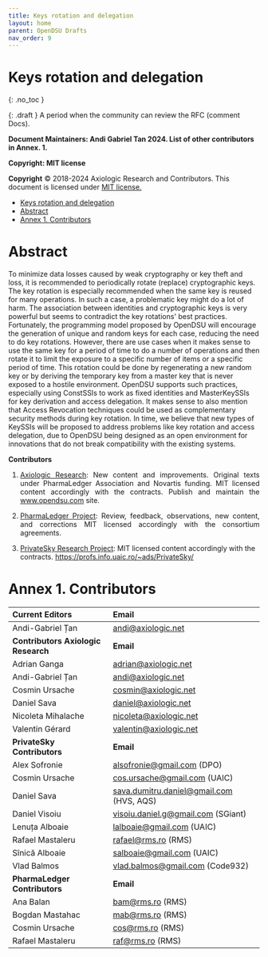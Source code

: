 ```yaml
---
title: Keys rotation and delegation
layout: home
parent: OpenDSU Drafts
nav_order: 9
---
```



# Keys rotation and delegation
{: .no_toc }

{: .draft }
A period when the community can review the RFC (comment Docs).

**Document Maintainers: Andi Gabriel Tan 2024. List of other contributors in Annex. 1.**

**Copyright: MIT license**

 **Copyright** © 2018-2024 Axiologic Research and Contributors.
This document is licensed under [MIT license.](https://en.wikipedia.org/wiki/MIT_License)

<!-- TOC -->
* [Keys rotation and delegation](#keys-rotation-and-delegation)
* [Abstract](#abstract)
* [Annex 1. Contributors](#annex-1-contributors)
<!-- TOC -->

# Abstract

To minimize data losses caused by weak cryptography or key theft and loss, it is recommended to periodically rotate (replace) cryptographic keys. The key rotation is especially recommended when the same key is reused for many operations. In such a case, a problematic key might do a lot of harm.
The association between identities and cryptographic keys is very powerful but seems to contradict the key rotations' best practices. Fortunately, the programming model proposed by OpenDSU will encourage the generation of unique and random keys for each case, reducing the need to do key rotations.
However, there are use cases when it makes sense to use the same key for a period of time to do a number of operations and then rotate it to limit the exposure to a specific number of items or a specific period of time. This rotation could be done by regenerating a new random key or by deriving the temporary key from a master key that is never exposed to a hostile environment. OpenDSU supports such practices, especially using ConstSSIs to work as fixed identities and MasterKeySSIs for key derivation and access delegation.
It makes sense to also mention that Access Revocation techniques could be used as complementary security methods during key rotation.
In time, we believe that new types of KeySSIs will be proposed to address problems like key rotation and access delegation, due to OpenDSU being designed as an open environment for innovations that do not break compatibility with the existing systems.



**Contributors**

1. <p style='text-align: justify;'><a href="www.axiologic.net">Axiologic Research</a>: New content and improvements. Original texts under PharmaLedger Association and Novartis funding. MIT licensed content accordingly with the contracts. Publish and maintain the <a href="www.opendsu.com">www.opendsu.com</a> site.

2. <p style='text-align: justify;'><a href="www.pharmaledger.eu">PharmaLedger Project</a>: Review, feedback, observations, new content, and corrections MIT licensed accordingly with the consortium agreements.

3. <a href="www.privatesky.xyz">PrivateSky Research Project</a>: MIT licensed content accordingly with the contracts. https://profs.info.uaic.ro/~ads/PrivateSky/

# Annex 1. Contributors

| **Current Editors**                  | **Email**                                |
|:-------------------------------------|:-----------------------------------------|
| Andi-Gabriel Țan                     | andi@axiologic.net                       |
| **Contributors Axiologic Research**  | **Email**                                |
| Adrian Ganga                         | adrian@axiologic.net                     |
| Andi-Gabriel Țan                     | andi@axiologic.net                       |
| Cosmin Ursache                       | cosmin@axiologic.net                     |
| Daniel Sava                          | daniel@axiologic.net                     |
| Nicoleta Mihalache                   | nicoleta@axiologic.net                   |
| Valentin Gérard                      | valentin@axiologic.net                   |
| **PrivateSky Contributors**          | **Email**                                |
| Alex Sofronie                        | alsofronie@gmail.com (DPO)               |
| Cosmin Ursache                       | cos.ursache@gmail.com (UAIC)             |
| Daniel Sava                          | sava.dumitru.daniel@gmail.com (HVS, AQS) |
| Daniel Visoiu                        | visoiu.daniel.g@gmail.com (SGiant)       |
| Lenuța Alboaie                       | lalboaie@gmail.com (UAIC)                |
| Rafael Mastaleru                     | rafael@rms.ro (RMS)                      |
| Sînică Alboaie                       | salboaie@gmail.com (UAIC)                |
| Vlad Balmos                          | vlad.balmos@gmail.com (Code932)          |
| **PharmaLedger Contributors**        | **Email**                                |
| Ana Balan                            | bam@rms.ro (RMS)                         |
| Bogdan Mastahac                      | mab@rms.ro (RMS)                         |
| Cosmin Ursache                       | cos@rms.ro (RMS)                         |
| Rafael Mastaleru                     | raf@rms.ro (RMS)                         |


